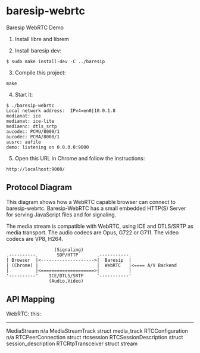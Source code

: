 # baresip-webrtc
Baresip WebRTC Demo

1. Install libre and librem

2. Install baresip dev:

`$ sudo make install-dev -C ../baresip`

3. Compile this project:

`make`

4. Start it:

```
$ ./baresip-webrtc 
Local network address:  IPv4=en0|10.0.1.8 
medianat: ice
medianat: ice-lite
mediaenc: dtls_srtp
aucodec: PCMU/8000/1
aucodec: PCMA/8000/1
ausrc: aufile
demo: listening on 0.0.0.0:9000
```

5. Open this URL in Chrome and follow the instructions:

`http://localhost:9000/`


## Protocol Diagram

This diagram shows how a WebRTC capable browser can connect to baresip-webrtc.
Baresip-WebRTC has a small embedded HTTP(S) Server for serving JavaScript files
and for signaling.

The media stream is compatible with WebRTC, using ICE and DTLS/SRTP as
media transport. The audio codecs are Opus, G722 or G711. The video codecs
are VP8, H264.

```
                  (Signaling)
.----------.       SDP/HTTP       .-----------.
| Browser  |<-------------------->|  Baresip  |
| (Chrome) |                      |  WebRTC   |<==== A/V Backend
|          |<====================>|           |
'----------'    ICE/DTLS/SRTP     '-----------'
                (Audio,Video)
```                
                



## API Mapping


WebRTC:                this:
------                 ----

MediaStream            n/a
MediaStreamTrack       struct media_track
RTCConfiguration       n/a
RTCPeerConnection      struct rtcsession
RTCSessionDescription  struct session_description
RTCRtpTransceiver      struct stream
